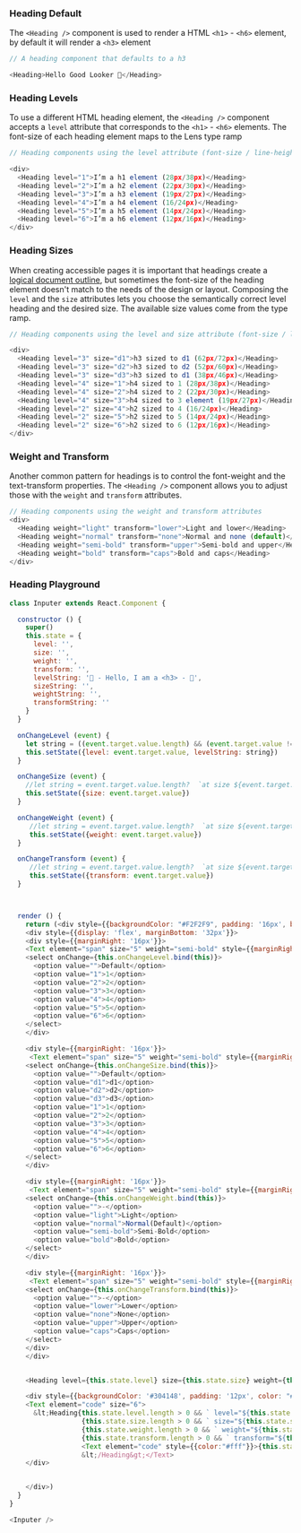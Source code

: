 
### **Heading Default**
The `<Heading />` component is used to render a HTML `<h1>` - `<h6>` element, by default it will render a `<h3>` element
```js
// A heading component that defaults to a h3

<Heading>Hello Good Looker 👋</Heading>
```

### **Heading Levels**

To use a different HTML heading element,  the `<Heading />` component accepts a `level` attribute that corresponds to the `<h1>` - `<h6>` elements. The font-size of each heading element maps to the Lens type ramp

```js
// Heading components using the level attribute (font-size / line-height)

<div>
  <Heading level="1">I’m a h1 element (28px/38px)</Heading>
  <Heading level="2">I’m a h2 element (22px/30px)</Heading>
  <Heading level="3">I’m a h3 element (19px/27px)</Heading>
  <Heading level="4">I’m a h4 element (16/24px)</Heading>
  <Heading level="5">I’m a h5 element (14px/24px)</Heading>
  <Heading level="6">I’m a h6 element (12px/16px)</Heading>
</div>
```

### **Heading Sizes**

When creating accessible pages it is important that headings create a [logical document outline](https://bitsofco.de/using-heading-elements-to-create-a-document-outline/), but sometimes the font-size of the heading element doesn't match to the needs of the design or layout. Composing the `level` and the `size` attributes lets you choose the semantically correct level heading and the desired size. The available size values come from the type ramp.

```js
// Heading components using the level and size attribute (font-size / line-height)

<div>
  <Heading level="3" size="d1">h3 sized to d1 (62px/72px)</Heading>
  <Heading level="3" size="d2">h3 sized to d2 (52px/60px)</Heading>
  <Heading level="3" size="d3">h3 sized to d1 (38px/46px)</Heading>
  <Heading level="4" size="1">h4 sized to 1 (28px/38px)</Heading>
  <Heading level="4" size="2">h4 sized to 2 (22px/30px)</Heading>
  <Heading level="4" size="3">h4 sized to 3 element (19px/27px)</Heading>
  <Heading level="2" size="4">h2 sized to 4 (16/24px)</Heading>
  <Heading level="2" size="5">h2 sized to 5 (14px/24px)</Heading>
  <Heading level="2" size="6">h2 sized to 6 (12px/16px)</Heading>
</div>
```

### **Weight and Transform**

Another common pattern for headings is to control the font-weight and the text-transform properties. The `<Heading />` component allows you to adjust those with the `weight` and `transform` attributes.

```js
// Heading components using the weight and transform attributes
<div>
  <Heading weight="light" transform="lower">Light and lower</Heading>
  <Heading weight="normal" transform="none">Normal and none (default)</Heading>
  <Heading weight="semi-bold" transform="upper">Semi-bold and upper</Heading>
  <Heading weight="bold" transform="caps">Bold and caps</Heading>
</div>
```

### **Heading Playground**

```js noeditor
class Inputer extends React.Component {

  constructor () {
    super()
    this.state = {
      level: '',
      size: '',
      weight: '',
      transform: '',
      levelString: '🎉 - Hello, I am a <h3> - 🎉',
      sizeString: '',
      weightString: '',
      transformString: ''
    }
  }

  onChangeLevel (event) {
    let string = ((event.target.value.length) && (event.target.value !=='-'))?  `🎉 - Hello, I am a <h${event.target.value}> - 🎉 ` : '🎉 - Hello, I am a <h3> - 🎉'
    this.setState({level: event.target.value, levelString: string})
  }

  onChangeSize (event) {
    //let string = event.target.value.length?  `at size ${event.target.value}` : ''
    this.setState({size: event.target.value})
  }

  onChangeWeight (event) {
     //let string = event.target.value.length?  `at size ${event.target.value}` : ''
     this.setState({weight: event.target.value})
  }

  onChangeTransform (event) {
     //let string = event.target.value.length?  `at size ${event.target.value}` : ''
     this.setState({transform: event.target.value})
  }



  render () {
    return (<div style={{backgroundColor: "#F2F2F9", padding: '16px', borderRadius: '6px'}}>
    <div style={{display: 'flex', marginBottom: '32px'}}>
    <div style={{marginRight: '16px'}}>
    <Text element="span" size="5" weight="semi-bold" style={{marginRight: '8px'}}><label>Level:</label></Text>
    <select onChange={this.onChangeLevel.bind(this)}>
      <option value="">Default</option>
      <option value="1">1</option>
      <option value="2">2</option>
      <option value="3">3</option>
      <option value="4">4</option>
      <option value="5">5</option>
      <option value="6">6</option>
    </select>
    </div>

    <div style={{marginRight: '16px'}}>
     <Text element="span" size="5" weight="semi-bold" style={{marginRight: '8px'}}><label>Size</label></Text>
    <select onChange={this.onChangeSize.bind(this)}>
      <option value="">Default</option>
      <option value="d1">d1</option>
      <option value="d2">d2</option>
      <option value="d3">d3</option>
      <option value="1">1</option>
      <option value="2">2</option>
      <option value="3">3</option>
      <option value="4">4</option>
      <option value="5">5</option>
      <option value="6">6</option>
    </select>
    </div>

    <div style={{marginRight: '16px'}}>
     <Text element="span" size="5" weight="semi-bold" style={{marginRight: '8px'}}><label>Weight</label></Text>
    <select onChange={this.onChangeWeight.bind(this)}>
      <option value="">-</option>
      <option value="light">Light</option>
      <option value="normal">Normal(Default)</option>
      <option value="semi-bold">Semi-Bold</option>
      <option value="bold">Bold</option>
    </select>
    </div>

    <div style={{marginRight: '16px'}}>
     <Text element="span" size="5" weight="semi-bold" style={{marginRight: '8px'}}><label>Transform</label></Text>
    <select onChange={this.onChangeTransform.bind(this)}>
      <option value="">-</option>
      <option value="lower">Lower</option>
      <option value="none">None</option>
      <option value="upper">Upper</option>
      <option value="caps">Caps</option>
    </select>
    </div>
    </div>


    <Heading level={this.state.level} size={this.state.size} weight={this.state.weight} transform={this.state.transform}> {this.state.levelString} {this.state.sizeString} {this.state.text}</Heading>

    <div style={{backgroundColor: '#304148', padding: '12px', color: "#C594C5", marginTop: '32px'}}>
    <Text element="code" size="6">
      &lt;Heading{this.state.level.length > 0 && ` level="${this.state.level}"` }
                  {this.state.size.length > 0 && ` size="${this.state.size}"` }
                  {this.state.weight.length > 0 && ` weight="${this.state.weight}"` }
                  {this.state.transform.length > 0 && ` transform="${this.state.transform}"` }&gt;
                  <Text element="code" style={{color:"#fff"}}>{this.state.levelString}</Text>
                  &lt;/Heading&gt;</Text>
    </div>


    </div>)
  }
}

<Inputer />
```
